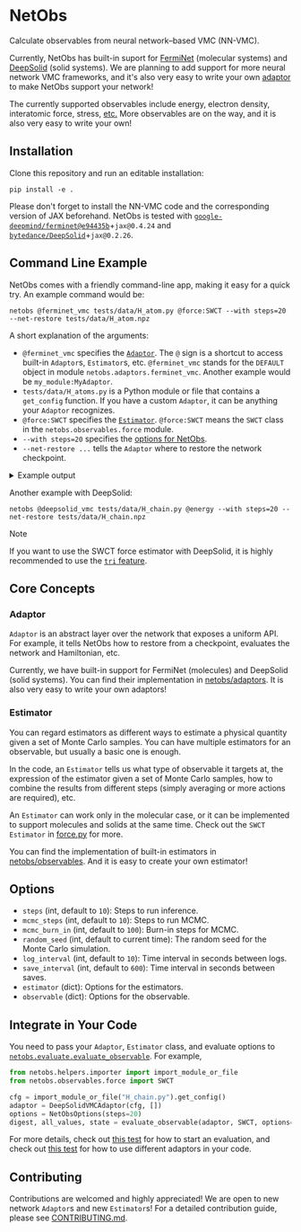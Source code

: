 # NetObs

Calculate observables from neural network&ndash;based VMC (NN-VMC).

Currently, NetObs has built-in suport for [FermiNet](https://github.com/google-deepmind/ferminet) (molecular systems) and [DeepSolid](https://github.com/bytedance/DeepSolid) (solid systems). We are planning to add support for more neural network VMC frameworks, and it's also very easy to write your own [adaptor](#adaptor) to make NetObs support your network!

The currently supported observables include energy, electron density, interatomic force, stress, [etc.](netobs/observables) More observables are on the way, and it is also very easy to write your own!

## Installation

Clone this repository and run an editable installation:

```shell
pip install -e .
```

Please don't forget to install the NN-VMC code and the corresponding version of JAX beforehand.
NetObs is tested with [`google-deepmind/ferminet@e94435b`](https://github.com/google-deepmind/ferminet/commit/e94435b15ca73a6c5404cdd399916290990e340b)+`jax@0.4.24` and [`bytedance/DeepSolid`](https://github.com/bytedance/DeepSolid/)+`jax@0.2.26`.

## Command Line Example

NetObs comes with a friendly command-line app, making it easy for a quick try. An example command would be:

```shell
netobs @ferminet_vmc tests/data/H_atom.py @force:SWCT --with steps=20 --net-restore tests/data/H_atom.npz
```

A short explanation of the arguments:

- `@ferminet_vmc` specifies the [`Adaptor`](#adaptor). The `@` sign is a shortcut to access built-in `Adaptor`s, `Estimator`s, etc. `@ferminet_vmc` stands for the `DEFAULT` object in module `netobs.adaptors.ferminet_vmc`. Another example would be `my_module:MyAdaptor`.
- `tests/data/H_atoms.py` is a Python module or file that contains a `get_config` function. If you have a custom `Adaptor`, it can be anything your `Adaptor` recognizes.
- `@force:SWCT` specifies the [`Estimator`](#estimator). `@force:SWCT` means the `SWCT` class in the `netobs.observables.force` module.
- `--with steps=20` specifies the [options for NetObs](#options).
- `--net-restore ...` tells the `Adaptor` where to restore the network checkpoint.

<details>
<summary>Example output</summary>

```
2024-02-29 20:34:29,150 INFO netobs ferminet_vmc.py:54] Assuming running with FermiNet on main.
2024-02-29 20:34:29,333 INFO netobs force.py:319] Using molecular version of SWCT
2024-02-29 20:34:29,548 INFO netobs evaluate.py:102] Start burning in 100 steps
2024-02-29 20:34:30,522 INFO netobs evaluate.py:115] Starting 20 evaluation steps
2024-02-29 20:34:40,112 INFO netobs evaluate.py:148] Time per step: 0.01s
energy: -0.50042176 ± 0.00027392566
force
[[-7.4391162e-12 -1.3514609e-09 -1.4826655e-09]]
std force
[[4.9552114e-09 4.2379065e-09 3.2048899e-09]]
force_no_warp
[[-0.00097416 -0.00091072  0.00125167]]
std force_no_warp
[[0.00146565 0.00108437 0.00165038]]
```

> [!NOTE]
> The standard error (std) here are rough estimates which does NOT take autocorrelation into consideration due to performance conserns. You are STRONGLY encouraged to analyze the data using your own code.

</details>

Another example with DeepSolid:

```shell
netobs @deepsolid_vmc tests/data/H_chain.py @energy --with steps=20 --net-restore tests/data/H_chain.npz
```

> [!NOTE]
> If you want to use the SWCT force estimator with DeepSolid, it is highly recommended to use the [`tri` feature](https://github.com/bytedance/DeepSolid/pull/3).

## Core Concepts

### Adaptor

`Adaptor` is an abstract layer over the network that exposes a uniform API. For example, it tells NetObs how to restore from a checkpoint, evaluates the network and Hamiltonian, etc.

Currently, we have built-in support for FermiNet (molecules) and DeepSolid (solid systems). You can find their implementation in [netobs/adaptors](netobs/adaptors). It is also very easy to write your own adaptors!

### Estimator

You can regard estimators as different ways to estimate a physical quantity given a set of Monte Carlo samples. You can have multiple estimators for an observable, but usually a basic one is enough.

In the code, an `Estimator` tells us what type of observable it targets at, the expression of the estimator given a set of Monte Carlo samples, how to combine the results from different steps (simply averaging or more actions are required), etc.

An `Estimator` can work only in the molecular case, or it can be implemented to support molecules and solids at the same time. Check out the `SWCT` `Estimator` in [force.py](netobs/observables/force.py) for more.

You can find the implementation of built-in estimators in [netobs/observables](netobs/observables). And it is easy to create your own estimator!

## Options

- `steps` (int, default to `10`): Steps to run inference.
- `mcmc_steps` (int, default to `10`): Steps to run MCMC.
- `mcmc_burn_in` (int, default to `100`): Burn-in steps for MCMC.
- `random_seed` (int, default to current time): The random seed for the Monte Carlo simulation.
- `log_interval` (int, default to `10`): Time interval in seconds between logs.
- `save_interval` (int, default to `600`): Time interval in seconds between saves.
- `estimator` (dict): Options for the estimators.
- `observable` (dict): Options for the observable.

## Integrate in Your Code

You need to pass your `Adaptor`, `Estimator` class, and evaluate options to [`netobs.evaluate.evaluate_observable`](netobs/evaluate.py). For example,

```python
from netobs.helpers.importer import import_module_or_file
from netobs.observables.force import SWCT

cfg = import_module_or_file("H_chain.py").get_config()
adaptor = DeepSolidVMCAdaptor(cfg, [])
options = NetObsOptions(steps=20)
digest, all_values, state = evaluate_observable(adaptor, SWCT, options=options)
```

For more details, check out [this test](tests/numerical_test.py) for how to start an evaluation, and check out [this test](tests/adaptor_test.py) for how to use different adaptors in your code.

## Contributing

Contributions are welcomed and highly appreciated! We are open to new network `Adaptor`s and new `Estimator`s! For a detailed contribution guide, please see [CONTRIBUTING.md](CONTRIBUTING.md).
